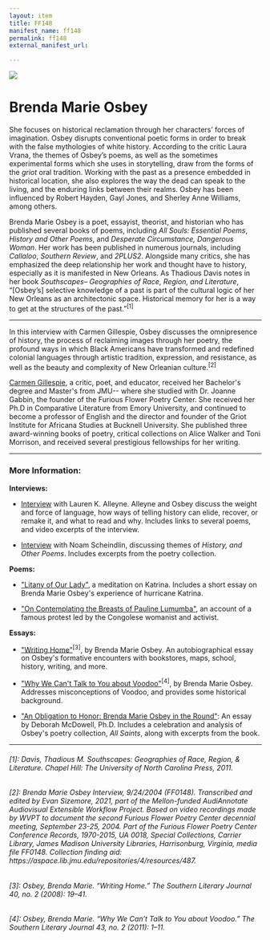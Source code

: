 ```yaml
---
layout: item
title: FF148
manifest_name: ff148
permalink: ff148
external_manifest_url: 

---
```

<!-- Add an essay or interpretive material below this line,
using HTML or markdown.  Do not modify this file above this line -->
  
  <img src="https://furiousflower.org/wp-content/uploads/2019/04/osbey-profile.png">
  <h1>Brenda Marie Osbey</h1>
<p>She focuses on historical reclamation through her characters’ forces of imagination. Osbey disrupts conventional poetic forms in order to break with the false mythologies of white history.  According to the critic Laura Vrana, the themes of Osbey’s poems, as well as the sometimes experimental forms which she uses in storytelling, draw from the forms of the <i>griot</i> oral tradition. Working with the past as a presence embedded in historical location, she also explores the way the dead can speak to the living, and the enduring links between their realms. Osbey has been influenced by Robert Hayden, Gayl Jones, and Sherley Anne Williams, among others.</p>
    <p>Brenda Marie Osbey is a poet, essayist, theorist, and historian who has published several books of poems, including <i>All Souls: Essential Poems</i>, <i>History and Other Poems</i>, and <i>Desperate Circumstance, Dangerous Woman</i>. Her work has been published in numerous journals, including <i>Callaloo</i>, <i>Southern Review</i>, and <i>2PLUS2</i>. Alongside many critics, she has emphasized the deep relationship her work and thought have to history, especially as it is manifested in New Orleans. As Thadious Davis notes in her book <i>Southscapes– Geographies of Race, Region, and Literature</i>, “[Osbey’s] selective knowledge of a past is part of the cultural logic of her New Orleans as an architectonic space. Historical memory for her is a way to get at the structures of the past.”<sup>[1]</sup></p>
<hr/>
  <p>In this interview with Carmen Gillespie, Osbey discusses the omnipresence of history, the process of reclaiming images through her poetry, the profound ways in which Black Americans have transformed and redefined colonial languages through artistic tradition, expression, and resistance, as well as the beauty and complexity of New Orleanian culture.<sup>[2]</sup></p>
  <p><a href="https://cavecanempoets.org/poetstour/carmen-gillespie">Carmen Gillespie</a>, a critic, poet, and educator, received her Bachelor's degree and Master's from JMU-- where she studied with Dr. Joanne Gabbin, the founder of the Furious Flower Poetry Center. She received her Ph.D in Comparative Literature from Emory University, and continued to become a professor of English and the director and founder of the Griot Institute for Africana Studies at Bucknell University. She published three award-winning books of poetry, critical collections on Alice Walker and Toni Morrison, and received several prestigious fellowships for her writing.</p>
<hr>
<h3>More Information:</h3>
<b>Interviews:</b>
  <ul><li><p><a href="https://fightandfiddle.com/issues/brenda-marie-osbey">Interview</a> with Lauren K. Alleyne. Alleyne and Osbey discuss the weight and force of language, how ways of telling history can elide, recover, or remake it, and what to read and why. Includes links to several poems, and video excerpts of the interview.</p></li></ul>
<ul><li><p><a href="http://kalamu.com/neogriot/2013/10/16/interview-brenda-marie-osbey-the-poem-as-history">Interview</a> with Noam Scheindlin, discussing themes of <i>History, and Other Poems</i>. Includes excerpts from the poetry collection.</p></li></ul>
<b>Poems:</b>
<ul><li><p><a href="https://poetrysociety.org/features/remembering-katrina/brenda-marie-osbey">"Litany of Our Lady"</a>, a meditation on Katrina. Includes a short essay on Brenda Marie Osbey's experience of hurricane Katrina.</p></li></ul>
<ul><li><p><a href="https://poets.org/poem/contemplating-breasts-pauline-lumumba">"On Contemplating the Breasts of Pauline Lumumba"</a>, an account of a famous protest led by the Congolese womanist and activist.</p></li></ul>
<b>Essays:</b>
<ul><li><p><a href="https://www.jstor.org/stable/20077905">"Writing Home"</a><sup>[3]</sup>, by Brenda Marie Osbey. An autobiographical essay on Osbey's formative encounters with bookstores, maps, school, history, writing, and more.</p></li></ul>
<ul><li><p><a href="https://www.jstor.org/stable/23208853">"Why We Can't Talk to You about Voodoo"</a><sup>[4]</sup>, by Brenda Marie Osbey. Addresses misconceptions of Voodoo, and provides some historical background.</p></li></ul>
<ul><li><p><a href="https://fightandfiddle.com/2021/01/31/osbey-essay">"An Obligation to Honor: Brenda Marie Osbey in the Round"</a>: An essay by Deborah McDowell, Ph.D. Includes a celebration and analysis of Osbey's poetry collection, <i>All Saints</i>, along with excerpts from the book.</p></li></ul>

<hr>
<h6>[1]: Davis, Thadious M. <i>Southscapes: Geographies of Race, Region, & Literature.</i> Chapel Hill: The University of North Carolina Press, 2011.
</h6>
<h6>[2]: Brenda Marie Osbey Interview, 9/24/2004 (FF0148). Transcribed and edited by Evan Sizemore, 2021, part of the Mellon-funded AudiAnnotate Audiovisual Extensible Workflow Project. Based on video recordings made by WVPT to document the second Furious Flower Poetry Center decennial meeting, September 23-25, 2004. Part of the Furious Flower Poetry Center Conference Records, 1970-2015, UA 0018, Special Collections, Carrier Library, James Madison University Libraries, Harrisonburg, Virginia, media file FF0148. Collection finding aid: https://aspace.lib.jmu.edu/repositories/4/resources/487.</h6>
<h6>[3]: Osbey, Brenda Marie. “Writing Home.” The Southern Literary Journal 40, no. 2 (2008): 19–41.</h6>
<h6>[4]: Osbey, Brenda Marie. “Why We Can’t Talk to You about Voodoo.” The Southern Literary Journal 43, no. 2 (2011): 1–11.</h6>
  
